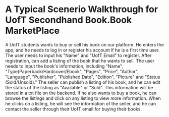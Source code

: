 # A Typical Scenerio Walkthrough for UofT Secondhand Book.Book MarketPlace

A UofT students wants to buy or sell his book on our platform. He enters the app, and he needs to log in or register his 
account if he is a first time user. The user needs to input his "Name" and "UofT Email" to register. After registration,
can add a listing of the book that he wants to sell. The user needs to input the book's information, including "Name", 
"Type(Paperback/Hardcover/Ebook", "Pages", "Price", "Author", "Language", "Publisher", "Published Date", "Edition", 
"Picture" and "Status (Sold/Unsold)." The seller can publish a listing of his book, and he can edit the status of the 
listing as "Available" or "Sold". This information will be stored in a txt file on the backend. If he also wants to buy 
a book, he can browse the listings and click on any listing to view more information. When he clicks on a listing, 
he will see the information of the seller, and he can contact the seller through their UofT email for buying their books.